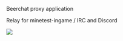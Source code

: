 
Beerchat proxy application

Relay for minetest-ingame / IRC and Discord

![](https://github.com/minetest-beerchat/beerchat_proxy/workflows/docker/badge.svg)

